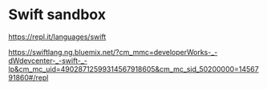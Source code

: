 # Swift sandbox

https://repl.it/languages/swift

https://swiftlang.ng.bluemix.net/?cm_mmc=developerWorks-_-dWdevcenter-_-swift-_-lp&cm_mc_uid=49028712599314567918605&cm_mc_sid_50200000=1456791860#/repl

